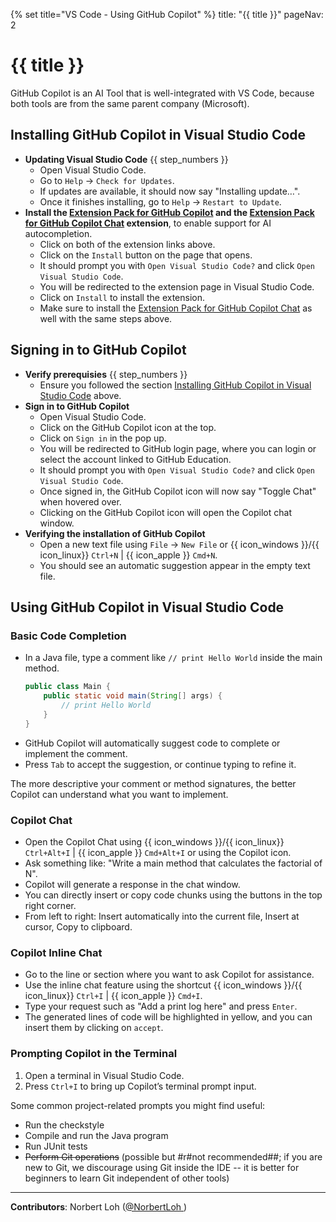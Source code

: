 {% set title="VS Code - Using GitHub Copilot" %}
<frontmatter>
  title: "{{ title }}"
  pageNav: 2
</frontmatter>

<include src="../common/common-fragments.md#wip-warning" />

# {{ title }}

GitHub Copilot is an AI Tool that is well-integrated with VS Code, because both tools are from the same parent company (Microsoft).

<include src="copilotSignup.md" />

## Installing GitHub Copilot in Visual Studio Code

* **Updating Visual Studio Code** {{ step_numbers }}
  * Open Visual Studio Code.
  * Go to `Help` → `Check for Updates`.
  * If updates are available, it should now say "Installing update…".
  * Once it finishes installing, go to `Help` → `Restart to Update`.
* **Install the [Extension Pack for GitHub Copilot](https://marketplace.visualstudio.com/items?itemName=GitHub.copilot) and the [Extension Pack for GitHub Copilot Chat](https://marketplace.visualstudio.com/items?itemName=GitHub.copilot) extension**, to enable support for AI autocompletion.
  * Click on both of the extension links above.
  * Click on the `Install` button on the page that opens.
  * It should prompt you with `Open Visual Studio Code?` and click `Open Visual Studio Code`.
  * You will be redirected to the extension page in Visual Studio Code.
  * Click on `Install` to install the extension.
  * Make sure to install the [Extension Pack for GitHub Copilot Chat](https://marketplace.visualstudio.com/items?itemName=GitHub.copilot) as well with the same steps above.

## Signing in to GitHub Copilot

* **Verify prerequisies** {{ step_numbers }}
  * Ensure you followed the section [Installing GitHub Copilot in Visual Studio Code](#installing-github-copilot-in-visual-studio-code) above.
* **Sign in to GitHub Copilot**
  * Open Visual Studio Code.
  * Click on the GitHub Copilot icon at the top.<br>
    <pic src="images/vscCopilotSetup/copilotLogin.png" width="800" />
  * Click on `Sign in` in the pop up.
  * You will be redirected to GitHub login page, where you can login or select the account linked to GitHub Education.
  * It should prompt you with `Open Visual Studio Code?` and click `Open Visual Studio Code`.
  * Once signed in, the GitHub Copilot icon will now say "Toggle Chat" when hovered over.
  * Clicking on the GitHub Copilot icon will open the Copilot chat window.
* **Verifying the installation of GitHub Copilot**
  * Open a new text file using `File` → `New File` or {{ icon_windows }}/{{ icon_linux}} `Ctrl+N` | {{ icon_apple }} `Cmd+N`.
  * You should see an automatic suggestion appear in the empty text file.<br>
    <pic src="images/vscCopilotSetup/copilotSuggestion.png" width="800" />

## Using GitHub Copilot in Visual Studio Code

### Basic Code Completion
  * In a Java file, type a comment like `// print Hello World` inside the main method.
    ```java
    public class Main {
        public static void main(String[] args) {
            // print Hello World
        }
    }
    ```
  * GitHub Copilot will automatically suggest code to complete or implement the comment.<br>
    <pic src="images/vscCopilotUsage/basicCodeCompletion.png" width="400" />
  * Press `Tab` to accept the suggestion, or continue typing to refine it.
  <box type="tip" seamless>
    The more descriptive your comment or method signatures, the better Copilot can understand what you want to implement.
    </box>

### Copilot Chat

  * Open the Copilot Chat using {{ icon_windows }}/{{ icon_linux}} `Ctrl+Alt+I` | {{ icon_apple }} `Cmd+Alt+I` or using the Copilot icon.
  * Ask something like: "Write a main method that calculates the factorial of N".
  * Copilot will generate a response in the chat window.<br>
    <pic src="images/vscCopilotUsage/copilotChat.png" width="400" />
  * You can directly insert or copy code chunks using the buttons in the top right corner.
  * From left to right: Insert automatically into the current file, Insert at cursor, Copy to clipboard.<br>
    <pic src="images/vscCopilotUsage/copilotChatButtons.png" width="100" />

### Copilot Inline Chat

  * Go to the line or section where you want to ask Copilot for assistance.
  * Use the inline chat feature using the shortcut {{ icon_windows }}/{{ icon_linux}} `Ctrl+I` | {{ icon_apple }} `Cmd+I`.
  * Type your request such as "Add a print log here" and press `Enter`.
  * The generated lines of code will be highlighted in yellow, and you can insert them by clicking on `accept`.<br>
    <pic src="images/vscCopilotUsage/copilotInline.png" width="600" />

### Prompting Copilot in the Terminal

1. Open a terminal in Visual Studio Code.
1. Press `Ctrl+I` to bring up Copilot’s terminal prompt input.<br>
    <pic src="images/vscCopilotUsage/copilotTerminal.png" width="600" />

Some common project-related prompts you might find useful:

* Run the checkstyle
* Compile and run the Java program
* Run JUnit tests
* ~~Perform Git operations~~ (possible but #r#not recommended##; if you are new to Git, we discourage using Git inside the IDE -- it is better for beginners to learn Git independent of other tools)

---

**Contributors**: Norbert Loh ([@NorbertLoh ](https://github.com/NorbertLoh ))
